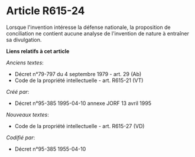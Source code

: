 # Article R615-24

Lorsque l'invention intéresse la défense nationale, la proposition de conciliation ne contient aucune analyse de l'invention
de nature à entraîner sa divulgation.

**Liens relatifs à cet article**

_Anciens textes_:

  - Décret n°79-797 du 4 septembre 1979 - art. 29 (Ab)
  - Code de la propriété intellectuelle - art. R615-21 (VT)

_Créé par_:

  - Décret n°95-385 1995-04-10 annexe JORF 13 avril 1995

_Nouveaux textes_:

  - Code de la propriété intellectuelle - art. R615-27 (VD)

_Codifié par_:

  - Décret n°95-385 1955-04-10

